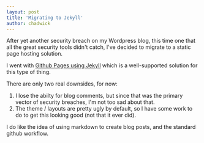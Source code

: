 ```yaml
---
layout: post
title: 'Migrating to Jekyll'
author: chadwick
---
```


After yet another security breach on my Wordpress blog, this time one that all
the great security tools didn't catch, I've decided to migrate to a static
page hosting solution.

I went with [Github Pages using
Jekyll](https://help.github.com/en/github/working-with-github-pages/setting-up-a-github-pages-site-with-jekyll)
which is a well-supported solution for this type of thing.

There are only two real downsides, for now:
  1. I lose the abilty for blog comments, but since that was the primary
     vector of security breaches, I'm not too sad about that.
  2. The theme / layouts are pretty ugly by default, so I have some work to do
     to get this looking good (not that it ever did).

I do like the idea of using markdown to create blog posts, and the standard
github workflow.

